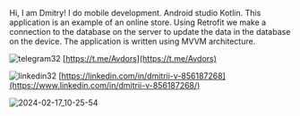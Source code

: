 Hi, I am Dmitry! 
I do mobile development. Android studio Kotlin. This application is an example of an online store. Using Retrofit we make a connection to the database on the server
to update the data in the database on the device. The application is written using MVVM architecture.

![telegram32](https://github.com/Avdors/StoreBDandRoom/assets/99538385/ffb92fd5-a7d9-48cb-bf3e-2289171d48aa)
[https://t.me/Avdors](https://t.me/Avdors)

![linkedin32](https://github.com/Avdors/StoreBDandRoom/assets/99538385/730aafa0-6543-4b95-9362-e8524c8f35ec)
[https://linkedin.com/in/dmitrii-v-856187268](https://www.linkedin.com/in/dmitrii-v-856187268/)



![2024-02-17_10-25-54](https://github.com/Avdors/StoreBDandRoom/assets/99538385/04e2e9b3-ce64-41f8-ad73-69a168a415b3)

